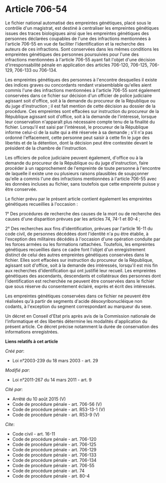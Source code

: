# Article 706-54

Le fichier national automatisé des empreintes génétiques, placé sous le contrôle d'un magistrat, est destiné à centraliser
les empreintes génétiques issues des traces biologiques ainsi que les empreintes génétiques des personnes déclarées coupables
de l'une des infractions mentionnées à l'article 706-55 en vue de faciliter l'identification et la recherche des auteurs de
ces infractions. Sont conservées dans les mêmes conditions les empreintes génétiques des personnes poursuivies pour l'une des
infractions mentionnées à l'article 706-55 ayant fait l'objet d'une décision d'irresponsabilité pénale en application des
articles 706-120, 706-125, 706-129, 706-133 ou 706-134. 

Les empreintes génétiques des personnes à l'encontre desquelles il existe des indices graves ou concordants rendant
vraisemblable qu'elles aient commis l'une des infractions mentionnées à l'article 706-55 sont également conservées dans ce
fichier sur décision d'un officier de police judiciaire agissant soit d'office, soit à la demande du procureur de la
République ou du juge d'instruction ; il est fait mention de cette décision au dossier de la procédure. Ces empreintes sont
effacées sur instruction du procureur de la République agissant soit d'office, soit à la demande de l'intéressé, lorsque leur
conservation n'apparaît plus nécessaire compte tenu de la finalité du fichier. Lorsqu'il est saisi par l'intéressé, le
procureur de la République informe celui-ci de la suite qui a été réservée à sa demande ; s'il n'a pas ordonné l'effacement,
cette personne peut saisir à cette fin le juge des libertés et de la détention, dont la décision peut être contestée devant
le président de la chambre de l'instruction. 

Les officiers de police judiciaire peuvent également, d'office ou à la demande du procureur de la République ou du juge
d'instruction, faire procéder à un rapprochement de l'empreinte de toute personne à l'encontre de laquelle il existe une ou
plusieurs raisons plausibles de soupçonner qu'elle a commis l'une des infractions mentionnées à l'article 706-55 avec les
données incluses au fichier, sans toutefois que cette empreinte puisse y être conservée. 

Le fichier prévu par le présent article contient également les empreintes génétiques recueillies à l'occasion : 

1° Des procédures de recherche des causes de la mort ou de recherche des causes d'une disparition prévues par les articles
74, 74-1 et 80-4 ; 

2° Des recherches aux fins d'identification, prévues par l'article 16-11 du code civil, de personnes décédées dont l'identité
n'a pu être établie, à l'exception des militaires décédés à l'occasion d'une opération conduite par les forces armées ou les
formations rattachées. Toutefois, les empreintes génétiques recueillies dans ce cadre font l'objet d'un enregistrement
distinct de celui des autres empreintes génétiques conservées dans le fichier. Elles sont effacées sur instruction du
procureur de la République, agissant soit d'office, soit à la demande des intéressés, lorsqu'il est mis fin aux recherches
d'identification qui ont justifié leur recueil. Les empreintes génétiques des ascendants, descendants et collatéraux des
personnes dont l'identification est recherchée ne peuvent être conservées dans le fichier que sous réserve du consentement
éclairé, exprès et écrit des intéressés. 

Les empreintes génétiques conservées dans ce fichier ne peuvent être réalisées qu'à partir de segments d'acide
désoxyribonucléique non codants, à l'exception du segment correspondant au marqueur du sexe. 

Un décret en Conseil d'Etat pris après avis de la Commission nationale de l'informatique et des libertés détermine les
modalités d'application du présent article. Ce décret précise notamment la durée de conservation des informations
enregistrées.

**Liens relatifs à cet article**

_Créé par_:

  - Loi n°2003-239 du 18 mars 2003 - art. 29

_Modifié par_:

  - Loi n°2011-267 du 14 mars 2011 - art. 9

_Cité par_:

  - Arrêté du 10 août 2015 (V)
  - Code de procédure pénale - art. 706-56 (V)
  - Code de procédure pénale - art. R53-13-1 (V)
  - Code de procédure pénale - art. R53-9 (V)

_Cite_:

  - Code civil - art. 16-11
  - Code de procédure pénale - art. 706-120
  - Code de procédure pénale - art. 706-125
  - Code de procédure pénale - art. 706-129
  - Code de procédure pénale - art. 706-133
  - Code de procédure pénale - art. 706-134
  - Code de procédure pénale - art. 706-55
  - Code de procédure pénale - art. 74
  - Code de procédure pénale - art. 80-4
